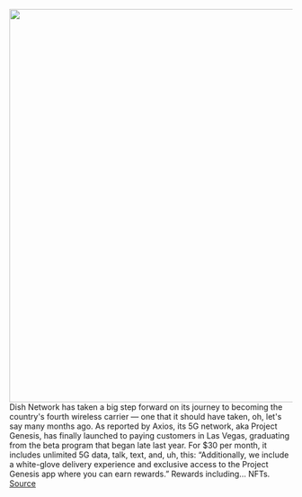 <img src='https://cdn.vox-cdn.com/thumbor/IsAkALHTQsWLCXSPwqR-e4LXezI=/0x0:2040x1360/1200x800/filters:focal(857x517:1183x843)/cdn.vox-cdn.com/uploads/chorus_image/image/70833111/acastro_200804_1777_dish_0001.0.0.jpg' width='700px' /><br/>
Dish Network has taken a big step forward on its journey to becoming the country's fourth wireless carrier — one that it should have taken, oh, let's say many months ago. As reported by Axios, its 5G network, aka Project Genesis, has finally launched to paying customers in Las Vegas, graduating from the beta program that began late last year. For $30 per month, it includes unlimited 5G data, talk, text, and, uh, this: “Additionally, we include a white-glove delivery experience and exclusive access to the Project Genesis app where you can earn rewards.” Rewards including... NFTs.
<a href='https://www.theverge.com/2022/5/4/23057401/dish-network-5g-las-vegas-oran-project-genesis-nft'> Source <a/>